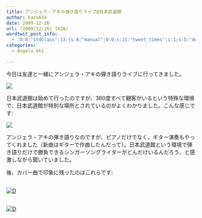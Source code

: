 ```yaml
---
title: アンジェラ・アキの弾き語りライブ@日本武道館
author: kazu634
date: 2009-12-26
url: /2009/12/26/_1428/
wordtwit_post_info:
  - 'O:8:"stdClass":13:{s:6:"manual";b:0;s:11:"tweet_times";i:1;s:5:"delay";i:0;s:7:"enabled";i:1;s:10:"separation";s:2:"60";s:7:"version";s:3:"3.7";s:14:"tweet_template";b:0;s:6:"status";i:2;s:6:"result";a:0:{}s:13:"tweet_counter";i:2;s:13:"tweet_log_ids";a:1:{i:0;i:5015;}s:9:"hash_tags";a:0:{}s:8:"accounts";a:1:{i:0;s:7:"kazu634";}}'
categories:
  - Angela Aki

---
```

<div class="section">
<p>
    今日は友達と一緒にアンジェラ・アキの弾き語りライブに行ってきました。
</p>
  
<p>
<center>
</center>
</p>
  
<p>
<a href="http://flickr.com/photos/42332031@N02/4216020398/" onclick="__gaTracker('send', 'event', 'outbound-article', 'http://flickr.com/photos/42332031@N02/4216020398/', '');" title="アンジェラアキ"><img src="http://farm3.static.flickr.com/2705/4216020398_86df97f457.jpg" /></a>
</p></p> 
  
<p>
    日本武道館は始めて行ったのですが、360度すべて観客がいるという特殊な環境で、日本武道館が特別な場所とされているのがよくわかりました。こんな感じです:
</p>
  
<p>
<center>
</center>
</p>
  
<p>
<a href="http://flickr.com/photos/42332031@N02/4216020676/" onclick="__gaTracker('send', 'event', 'outbound-article', 'http://flickr.com/photos/42332031@N02/4216020676/', '');" title="日本武道館"><img src="http://farm5.static.flickr.com/4039/4216020676_a4b0a464c8.jpg" /></a>
</p></p> 
  
<p>
    アンジェラ・アキの弾き語りなのですが、ピアノだけでなく、ギター演奏もやってくれました（新曲はギターで作曲したんだって）。日本武道館という環境で弾き語りだけで勝負できるシンガーソングライターがどんだけいるんだろう、と感激しながら聞いていました。
</p>
  
<p>
    後、カバー曲で印象に残ったのはこれらです:
</p>
  
<p>
<br /> <a href="http://d.hatena.ne.jp/video/youtube/xCov0TYXBp8" onclick="__gaTracker('send', 'event', 'outbound-article', 'http://d.hatena.ne.jp/video/youtube/xCov0TYXBp8', '');" alt="この動画を含む日記"><img src="http://d.hatena.ne.jp/images/d_entry.gif" alt="D" border="0" style="vertical-align: bottom;" title="この動画を含む日記" /></a>
</p>
  
<p>
<br /> <a href="http://d.hatena.ne.jp/video/youtube/SGeZYednWtI" onclick="__gaTracker('send', 'event', 'outbound-article', 'http://d.hatena.ne.jp/video/youtube/SGeZYednWtI', '');" alt="この動画を含む日記"><img src="http://d.hatena.ne.jp/images/d_entry.gif" alt="D" border="0" style="vertical-align: bottom;" title="この動画を含む日記" /></a>
</p>
</div>
